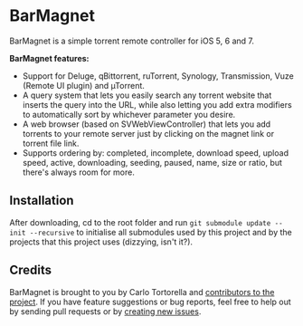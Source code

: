 # BarMagnet

BarMagnet is a simple torrent remote controller for iOS 5, 6 and 7.

**BarMagnet features:**

* Support for Deluge, qBittorrent, ruTorrent, Synology, Transmission, Vuze (Remote UI plugin) and µTorrent.
* A query system that lets you easily search any torrent website that inserts the query into the URL, while also letting you add extra modifiers to automatically sort by whichever parameter you desire.
* A web browser (based on SVWebViewController) that lets you add torrents to your remote server just by clicking on the magnet link or torrent file link.
* Supports ordering by: completed, incomplete, download speed, upload speed, active, downloading, seeding, paused, name, size or ratio, but there's always room for more.

## Installation

After downloading, cd to the root folder and run `git submodule update --init --recursive` to initialise all submodules used by this project and by the projects that this project uses (dizzying, isn't it?).

## Credits

BarMagnet is brought to you by Carlo Tortorella and [contributors to the project](https://github.com/Qata/BarMagnet/contributors). If you have feature suggestions or bug reports, feel free to help out by sending pull requests or by [creating new issues](https://github.com/Qata/BarMagnet/issues/new).